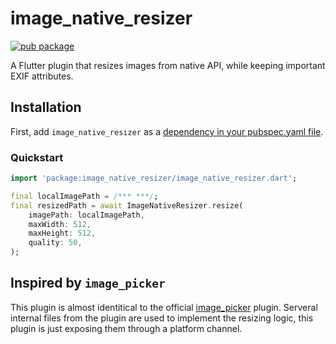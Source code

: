 # image_native_resizer

[![pub package](https://img.shields.io/pub/v/image_native_resizer.svg)](https://pub.dartlang.org/packages/image_native_resizer)

A Flutter plugin that resizes images from native API, while keeping important EXIF attributes.

## Installation

First, add `image_native_resizer` as a [dependency in your pubspec.yaml file](https://flutter.io/platform-plugins/).

### Quickstart

``` dart
import 'package:image_native_resizer/image_native_resizer.dart';

final localImagePath = /*** ***/;
final resizedPath = await ImageNativeResizer.resize(
    imagePath: localImagePath,
    maxWidth: 512,
    maxHeight: 512,
    quality: 50,
);
```

## Inspired by `image_picker`

This plugin is almost identitical to the official [image_picker](https://github.com/flutter/plugins/tree/master/packages/image_picker/image_picker) plugin. Serveral internal files from the plugin are used to implement the resizing logic, this plugin is just exposing them through a platform channel.
